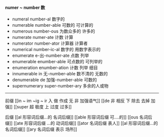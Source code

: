 #### numer ~ number 数

- numeral  number-al 数字的 
- numerable number-able 可数的  可计算的
- numerous number-ous 为数众多的 许多的
- numerate numer-ate 计数 计算 
- numerator number-ator 计算器 计算者
- numerical number-ic-al 数字的 用数字表示的
- enumerate e-出-number-ate 点数 列举
- enumerable enumber-able 可点数的 可列举的
- enumeration enumber-ation 计数 列举 细目
- innumerable in 无-number-able 数不清的 无数的
- denumerable de 加强-number-able 可数的
- supernumerary super-number-ary 多余的人或物

---
前缀
[[in  ~ im ~ig ~ ir 入 做 作成  无 非 加强语气]]
[[de   非 相反 下 除去 去掉 加强]]
[[super  超 极度  上  过度  过多]]

后缀
[[al 形容词后缀...的 名词后缀]]
[[able  形容词后缀 可....的]]
[[ous 名词后缀]]
[[ate 形容词后缀  ...的 动词后缀]]
[[ator 名词后缀 表人]]
[[al 形容词后缀...的 名词后缀]]
[[ary 名词后缀 表示 场所]]
